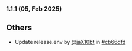 ### 1.1.1 (05, Feb 2025)
## Others
- Update release.env by [<u>@jaX10bt</u>](https://www.github.com/jaX10bt) in [#cb66dfd](https://github.com/buerokratt/Analytics-Module/commit/cb66dfd)
